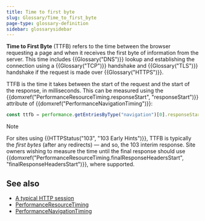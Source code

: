 ```yaml
---
title: Time to first byte
slug: Glossary/Time_to_first_byte
page-type: glossary-definition
sidebar: glossarysidebar
---
```


**Time to First Byte** (TTFB) refers to the time between the browser requesting a page and when it receives the first byte of information from the server. This time includes {{Glossary("DNS")}} lookup and establishing the connection using a {{Glossary("TCP")}} handshake and {{Glossary("TLS")}} handshake if the request is made over {{Glossary("HTTPS")}}.

TTFB is the time it takes between the start of the request and the start of the response, in milliseconds. This can be measured using the {{domxref("PerformanceResourceTiming.responseStart", "responseStart")}} attribute of {{domxref("PerformanceNavigationTiming")}}:

```js
const ttfb = performance.getEntriesByType("navigation")[0].responseStart;
```

> [!NOTE]
> For sites using {{HTTPStatus("103", "103 Early Hints")}}, TTFB is typically the _first bytes_ (after any redirects) — and so, the 103 interim response. Site owners wishing to measure the time until the final response should use {{domxref("PerformanceResourceTiming.finalResponseHeadersStart", "finalResponseHeadersStart")}}, where supported.

## See also

- [A typical HTTP session](/en-US/docs/Web/HTTP/Guides/Session)
- [PerformanceResourceTiming](/en-US/docs/Web/API/PerformanceResourceTiming)
- [PerformanceNavigationTiming](/en-US/docs/Web/API/PerformanceNavigationTiming)
